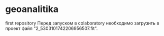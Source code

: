 # geoanalitika
first repository
Перед запуском в colaboratory необходимо загрузить в проект файл "2_5303101742206956507.fit".
